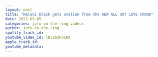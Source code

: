 ```yaml
---
layout: post
title: "Malaki Black gets ovation from the AEW ALL OUT LUVE CROWD"
date: 2022-09-05
categories: jofo-in-the-ring videos
author: jofo-in-the-ring
spotify_track_id: 
youtube_video_id: lD3ZbzHOzKA
apple_track_id: 
youtube_metadata: 
---
```

